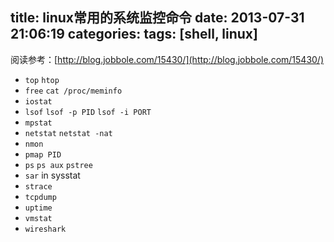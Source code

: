 title: linux常用的系统监控命令
date: 2013-07-31 21:06:19
categories:
tags: [shell, linux]
---

阅读参考：[http://blog.jobbole.com/15430/](http://blog.jobbole.com/15430/)

* ``top``  ``htop``
* ``free``  ``cat /proc/meminfo``
* ``iostat``
* ``lsof``  ``lsof -p PID``  ``lsof -i PORT``
* ``mpstat``
* ``netstat``  ``netstat -nat``
* ``nmon``
* ``pmap PID``
* ``ps``  ``ps aux``  ``pstree``
* ``sar`` in sysstat
* ``strace``
* ``tcpdump``
* ``uptime``
* ``vmstat``
* ``wireshark``
